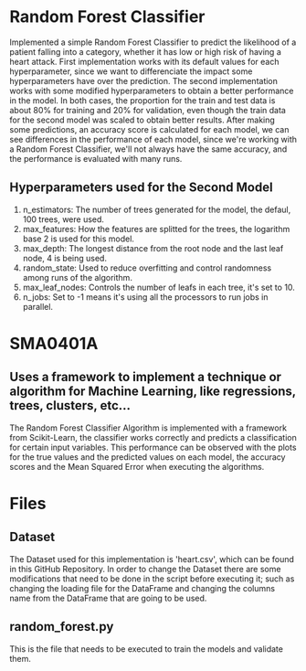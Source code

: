 # Random Forest Classifier

Implemented a simple Random Forest Classifier to predict the likelihood of a patient falling into a category, whether it has low or high risk of having a heart attack. First implementation works with its default values for each hyperparameter, since we want to differenciate the impact some hyperparameters have over the prediction. The second implementation works with some modified hyperparameters to obtain a better performance in the model. In both cases, the proportion for the train and test data is about 80% for training and 20% for validation, even though the train data for the second model was scaled to obtain better results. After making some predictions, an accuracy score is calculated for each model, we can see differences in the performance of each model, since we're working with a Random Forest Classifier, we'll not always have the same accuracy, and the performance is evaluated with many runs.

## Hyperparameters used for the Second Model
1. n_estimators: The number of trees generated for the model, the defaul, 100 trees, were used.
2. max_features: How the features are splitted for the trees, the logarithm base 2 is used for this model.
3. max_depth: The longest distance from the root node and the last leaf node, 4 is being used.
4. random_state: Used to reduce overfitting and control randomness among runs of the algorithm.
5. max_leaf_nodes: Controls the number of leafs in each tree, it's set to 10.
6. n_jobs: Set to -1 means it's using all the processors to run jobs in parallel.

# SMA0401A
## Uses a framework to implement a technique or algorithm for Machine Learning, like regressions, trees, clusters, etc...
The Random Forest Classifier Algorithm is implemented with a framework from Scikit-Learn, the classifier works correctly and predicts a classification for certain input variables. This performance can be observed with the plots for the true values and the predicted values on each model, the accuracy scores and the Mean Squared Error when executing the algorithms.

# Files
## Dataset
The Dataset used for this implementation is 'heart.csv', which can be found in this GitHub Repository. In order to change the Dataset there are some modifications that need to be done in the script before executing it; such as changing the loading file for the DataFrame and changing the columns name from the DataFrame that are going to be used.
## random_forest.py
This is the file that needs to be executed to train the models and validate them.
